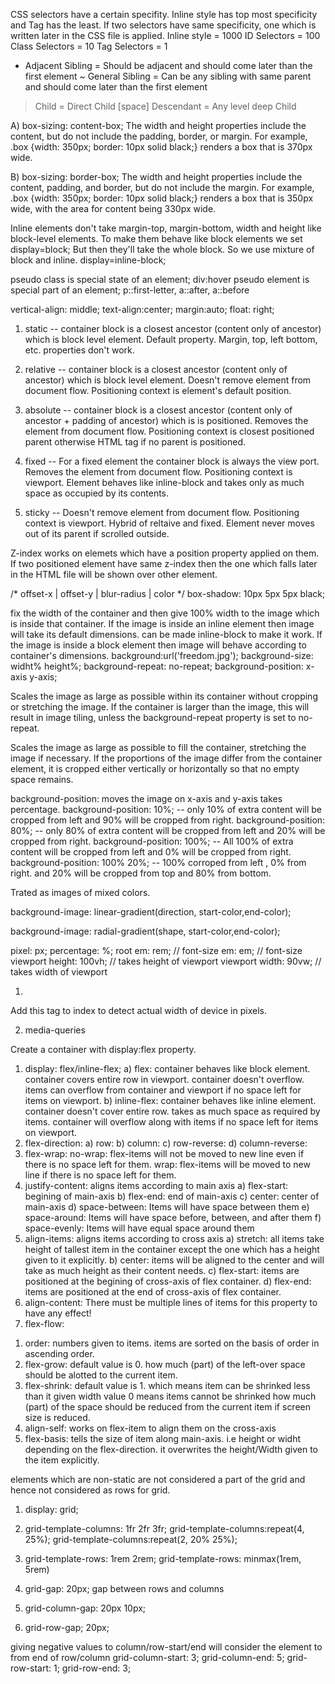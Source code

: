 <!-- Specificity -->
CSS selectors have a certain specifity. Inline style has top most specificity and Tag has the least.
If two selectors have same specificity, one which is written later in the CSS file is applied.
Inline style = 1000
ID Selectors = 100
Class Selectors = 10
Tag Selectors = 1

<!-- **************Combinators************ -->
+ Adjacent Sibling = Should be adjacent and should come later than the first element
~ General Sibling = Can be any sibling with same parent and should come later than the first element
> Child = Direct Child
[space] Descendant  = Any level deep Child

<!-- **********box-sizing***************** -->
A) box-sizing: content-box;
The width and height properties include the content, but do not include the padding, border, or margin. 
For example, .box {width: 350px; border: 10px solid black;} renders a box that is 370px wide.

B) box-sizing: border-box;
The width and height properties include the content, padding, and border, but do not include the margin.
For example, .box {width: 350px; border: 10px solid black;} renders a box that is 350px wide, with the area for content being 330px wide.

<!-- *******inline-block************* -->
Inline elements don't take margin-top, margin-bottom, width and height like block-level elements. To make them behave like block elements we set display=block; But then they'll take the whole block. So we use mixture of block and inline. display=inline-block;

<!-- ***********Pseudo*************** -->
pseudo class is special state of an element; div:hover
pseudo element is special part of an element; p::first-letter, a::after, a::before
<!-- ********** -->
vertical-align: middle; <!-- vertical alignment of an inline, inline-block -->
text-align:center; <!-- horizontal alignment of a block element -->
margin:auto; <!-- works on a block element which has a width assigned to it. -->
float: right; <!--use it less. It removes element from document flow. use "clear: both" to reserve free space left by it -->
<!-- ***********Position Property ***************** -->
1) static -- 
container block is a closest ancestor (content only of ancestor) which is block level element.
Default property. Margin, top, left bottom, etc. properties don't work.

3) relative -- 
container block is a closest ancestor (content only of ancestor) which is block level element.
Doesn't remove element from document flow. 
Positioning context is element's default position.

3) absolute -- 
container block is a closest ancestor (content only of ancestor + padding of ancestor) which is is positioned.
Removes the element from document flow. 
Positioning context is closest positioned parent otherwise HTML tag if no parent is positioned.

4) fixed -- 
For a fixed element the container block is always the view port.
Removes the element from document flow. Positioning context is viewport. 
Element behaves like inline-block and takes only as much space as occupied by its contents.

5) sticky -- 
Doesn't remove element from document flow. 
Positioning context is viewport. 
Hybrid of reltaive and fixed. 
Element never moves out of its parent if scrolled outside.
<!-- ***********Z-index********** -->
Z-index works on elemets which have a position property applied on them.
If two positioned element have same z-index then the one which falls later in the HTML file will be shown over other element.

<!-- *****box-shadow***** -->
/* offset-x | offset-y | blur-radius | color */
box-shadow: 10px 5px 5px black;

<!-- ************************************************** IMAGES ************************************************** -->

fix the width of the container and then give 100% width to the image which is inside that container.
If the image is inside an inline element then image will take its default dimensions. can be made inline-block to make it work.
If the image is inside a block element then image will behave according to container's dimensions. 
background:url('freedom.jpg');
background-size: widht% height%;
background-repeat: no-repeat;
background-position: x-axis y-axis; 
<!-- *******background-size******* -->
<!-- contain -->
Scales the image as large as possible within its container without cropping or stretching the image. If the container is larger than the image, this will result in image tiling, unless the background-repeat property is set to no-repeat.
<!-- cover -->
Scales the image as large as possible to fill the container, stretching the image if necessary. If the proportions of the image differ from the container element, it is cropped either vertically or horizontally so that no empty space remains.

<!-- ***** background-position***** -->
background-position: moves the image on x-axis and y-axis
takes percentage.
background-position: 10%;  -- only 10% of extra content will be cropped from left and 90% will be cropped from right.
background-position: 80%;  -- only 80% of extra content will be cropped from left and 20% will be cropped from right.
background-position: 100%; -- All 100% of extra content will be cropped from left and 0% will be cropped from right.
background-position: 100% 20%; -- 100% corroped from left , 0% from right. and 20% will be cropped from top and 80% from bottom.

<!-- **** gradient**** -->
Trated as images of mixed colors.
<!-- linear-gradient(to bottom, color); -->
background-image: linear-gradient(direction, start-color,end-color);
<!-- radial-gradient -->
background-image: radial-gradient(shape, start-color,end-color);

<!-- ************************************************** SIZES & UNITS ************************************************** -->
pixel: px;
percentage: %;
root em: rem; // font-size
em: em;  // font-size
viewport height: 100vh; // takes height of viewport
viewport width: 90vw; // takes width of viewport

<!-- ************************************************** Responsive Design ************************************************** -->
1) <meta name="viewport" content="width=device-width, initial-scale=1.0">
Add this tag to index to detect actual width of device in pixels.

2) media-queries


<!-- ************************************************FlexBox************************************************ -->
Create a container with display:flex property.
<!-- properties for container -->
1) display: flex/inline-flex; 
    a) flex: container behaves like block element.
          container covers entire row in viewport.
          container doesn't overflow. items can overflow from container and viewport if no space left for items on viewport.
    b) inline-flex: container behaves like inline element.
                 container doesn't cover entire row. takes as much space as required by items.
                 container will overflow along with items if no space left for items on viewport.
2) flex-direction:
    a) row:
    b) column:
    c) row-reverse:
    d) column-reverse:
3) flex-wrap: 
    no-wrap: flex-items will not be moved to new line even if there is no space left for them.
    wrap: flex-items will be moved to new line if there is no space left for them.
4) justify-content: aligns items according to main axis
    a) flex-start: begining of main-axis
    b) flex-end: end of main-axis
    c) center: center of main-axis
    d) space-between: Items will have space between them
    e) space-around: Items will have space before, between, and after them
    f) space-evenly: Items will have equal space around them
5) align-items: aligns items according to cross axis
    a) stretch: all items take height of tallest item in the container except the one which has a height given to it explicitly.
    b) center: items will be aligned to the center and will take as much height as their content needs.
    c) flex-start: items are positioned at the begining of cross-axis of flex container.
    d) flex-end: items are positioned at the end of cross-axis of flex container.
6) align-content: There must be multiple lines of items for this property to have any effect!
7) flex-flow:

<!-- Properties for items -->
1) order: numbers given to items. items are sorted on the basis of order in ascending order.
2) flex-grow: default value is 0.
    how much (part) of the left-over space should be alotted to the current item.
3) flex-shrink: default value is 1. which means item can be shrinked less than it given width
             value 0 means items cannot be shrinked
             how much (part) of the space should be reduced from the current item if screen size is reduced.
4) align-self: works on flex-item to align them on the cross-axis
5) flex-basis: tells the size of item along main-axis. i.e height or widht depending on the flex-direction. it overwrites 
            the height/Width given to the item explicitly.


<!-- *************************************** Grid ****************************************************** -->
elements which are non-static are not considered a part of the grid and hence not considered as rows for grid.
<!-- container -->
1) display: grid;
2) grid-template-columns: 1fr 2fr 3fr;
    grid-template-columns:repeat(4, 25%); <!-- 4 columns with 25% width -->
    grid-template-columns:repeat(2, 20% 25%); <!-- repeat pattern of 20% and 25% columns twice. Total 4 columns -->

3) grid-template-rows: 1rem 2rem;
    grid-template-rows: minmax(1rem, 5rem)<!-- minimum height and maximum height -->

4) grid-gap: 20px; gap between rows and columns
5) grid-column-gap: 20px 10px;
6) grid-row-gap; 20px;


<!-- Elements -->
giving negative values to column/row-start/end will consider the element to from end of row/column
grid-column-start: 3;
grid-column-end: 5;
grid-row-start: 1;
grid-row-end: 3;
